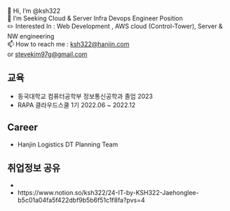 👋 Hi, I’m @ksh322<br>
👀 I’m Seeking Cloud & Server Infra Devops Engineer Position<br>
✏️ Interested In : Web Development , AWS cloud (Control-Tower), Server & NW engineering<br>
📫 How to reach me : ksh322@hanjin.com <br> or stevekim97g@gmail.com 
## 교육 <br>
- 동국대학교 컴퓨터공학부 정보통신공학과 졸업 2023<br>
- RAPA 클라우드스쿨 1기 2022.06 ~ 2022.12 <br>
## Career </br>
- Hanjin Logistics DT Planning Team

## 취업정보 공유 <br>
- <li>https://www.notion.so/ksh322/24-IT-by-KSH322-Jaehonglee-b5c01a04fa5f422dbf9b5b6f51c1f8fa?pvs=4</li>
<!---
ksh322/ksh322 is a ✨ special ✨ repository because its `README.md` (this file) appears on your GitHub profile.
You can click the Preview link to take a look at your changes.
--->
